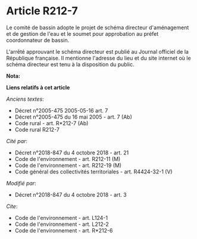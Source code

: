 # Article R212-7

Le comité de bassin adopte le projet de schéma directeur d'aménagement et de gestion de l'eau et le soumet pour approbation
au préfet coordonnateur de bassin.

L'arrêté approuvant le schéma directeur est publié au Journal officiel de la République française. Il mentionne l'adresse du
lieu et du site internet où le schéma directeur est tenu à la disposition du public.

**Nota:**



**Liens relatifs à cet article**

_Anciens textes_:

  - Décret n°2005-475 2005-05-16 art. 7
  - Décret n°2005-475 du 16 mai 2005 - art. 7 (Ab)
  - Code rural - art. R*212-7 (Ab)
  - Code rural R212-7

_Cité par_:

  - Décret n°2018-847 du 4 octobre 2018 - art. 21
  - Code de l'environnement - art. R212-11 (M)
  - Code de l'environnement - art. R212-19 (M)
  - Code général des collectivités territoriales - art. R4424-32-1 (V)

_Modifié par_:

  - Décret n°2018-847 du 4 octobre 2018 - art. 3

_Cite_:

  - Code de l'environnement - art. L124-1
  - Code de l'environnement - art. L212-2
  - Code de l'environnement - art. R*212-6
